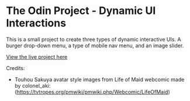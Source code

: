 # The Odin Project - Dynamic UI Interactions

This is a small project to create three types of dynamic interactive UIs. A burger drop-down menu, a type of mobile nav menu, and an image slider. 

[View the live project here](https://bizarf.github.io/odin-dynamic-ui-interactions/)

Credits:
- Touhou Sakuya avatar style images from Life of Maid webcomic made by colonel_aki: (https://tvtropes.org/pmwiki/pmwiki.php/Webcomic/LifeOfMaid)
